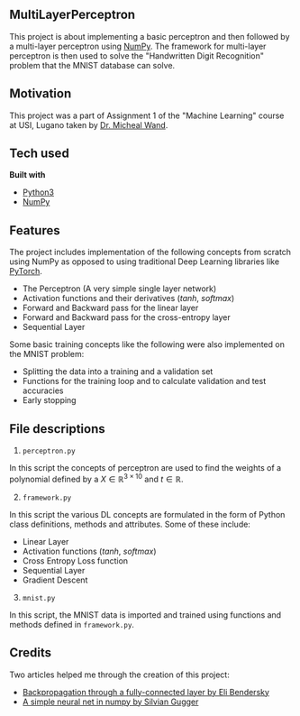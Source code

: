 ## MultiLayerPerceptron

This project is about implementing a basic perceptron and then followed by a multi-layer perceptron using [NumPy](https://numpy.org). The framework for multi-layer perceptron is then used to solve the "Handwritten Digit Recognition" problem that the MNIST database can solve.

## Motivation
This project was a part of Assignment 1 of the "Machine Learning" course at USI, Lugano taken by [Dr. Micheal Wand](https://people.idsia.ch/~michael/).

## Tech used
<b>Built with</b>
- [Python3](https://www.python.org)
- [NumPy](https://numpy.org)

## Features
The project includes implementation of the following concepts from scratch using NumPy as opposed to using traditional Deep Learning libraries like [PyTorch](https://pytorch.org).
- The Perceptron (A very simple single layer network)
- Activation functions and their derivatives (*tanh*, *softmax*)
- Forward and Backward pass for the linear layer
- Forward and Backward pass for the cross-entropy layer
- Sequential Layer

Some basic training concepts like the following were also implemented on the MNIST problem:
- Splitting the data into a training and a validation set
- Functions for the training loop and to calculate validation and test accuracies
- Early stopping

## File descriptions
1. `perceptron.py`

In this script the concepts of perceptron are used to find the weights of a polynomial defined by a 
$X \in \mathbb{R}^{3 \times 10}$ and $t \in \mathbb{R}$.

2. `framework.py`

In this script the various DL concepts are formulated in the form of Python class definitions, methods and attributes. Some of these include:
- Linear Layer
- Activation functions (*tanh*, *softmax*)
- Cross Entropy Loss function
- Sequential Layer
- Gradient Descent

3. `mnist.py`

In this script, the MNIST data is imported and trained using functions and methods defined in `framework.py`.

## Credits
Two articles helped me through the creation of this project:
- [Backpropagation through a fully-connected layer by Eli Bendersky](https://eli.thegreenplace.net/2018/backpropagation-through-a-fully-connected-layer/) 
- [A simple neural net in numpy by Silvian Gugger](https://sgugger.github.io/a-simple-neural-net-in-numpy.html)